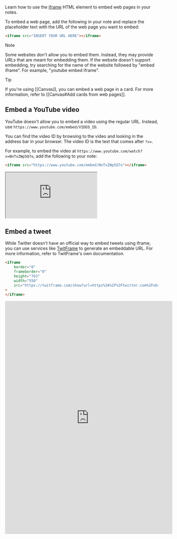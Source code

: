 Learn how to use the [iframe](https://developer.mozilla.org/en-US/docs/Web/HTML/Element/iframe) HTML element to embed web pages in your notes.

To embed a web page, add the following in your note and replace the placeholder text with the URL of the web page you want to embed:

```html
<iframe src="INSERT YOUR URL HERE"></iframe>
```

> [!note]
> Some websites don't allow you to embed them. Instead, they may provide URLs that are meant for embedding them. If the website doesn't support embedding, try searching for the name of the website followed by "embed iframe". For example, "youtube embed iframe".

> [!tip]
> If you're using [[Canvas]], you can embed a web page in a card. For more information, refer to [[Canvas#Add cards from web pages]].

## Embed a YouTube video

YouTube doesn't allow you to embed a video using the regular URL. Instead, use `https://www.youtube.com/embed/VIDEO_ID`.

You can find the video ID by browsing to the video and looking in the address bar in your browser. The video ID is the text that comes after `?v=`.

For example, to embed the video at `https://www.youtube.com/watch?v=NnTvZWp5Q7o`, add the following to your note:

```html
<iframe src="https://www.youtube.com/embed/NnTvZWp5Q7o"></iframe>
```

<iframe src="https://www.youtube.com/embed/NnTvZWp5Q7o"></iframe>

## Embed a tweet

While Twitter doesn't have an official way to embed tweets using iframe, you can use services like [TwitFrame](https://twitframe.com/) to generate an embeddable URL. For more information, refer to TwitFrame's own documentation.

```html
<iframe
	border="0"
	frameborder="0"
	height="763"
	width="550"
	src="https://twitframe.com/show?url=https%3A%2F%2Ftwitter.com%2Fobsdmd%2Fstatus%2F1580548874246443010"
>
</iframe>
```

<iframe
	border="0"
	frameborder="0"
	height="763"
	width="550"
	src="https://twitframe.com/show?url=https%3A%2F%2Ftwitter.com%2Fobsdmd%2Fstatus%2F1580548874246443010"
>
</iframe>

